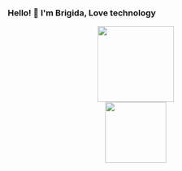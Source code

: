 ### Hello! 👋 I'm Brigida, Love technology

<!--
I LOVE ABOUT BUILDING DISTRIBUTED APPLICATIONS
GIT STATUS
-->
<div align="center">
  <a href="https://github.com/BrigidaFunny">
  <img height="150em" src="https://github-readme-stats.vercel.app/api?username=BrigidaFunny&show_icons=true&theme=dracula&include_all_commits=true&count_private=true"/>
    <BR>
  <img height="120em" src="https://github-readme-stats.vercel.app/api/top-langs/?username=BrigidaFunny&layout=compact&langs_count=7&theme=dracula"/>
</div>

<!--
**BrigidaFunny/BrigidaFunny** is a ✨ _special_ ✨ repository because its `README.md` (this file) appears on your GitHub profile.

Here are some ideas to get you started:

- 🔭 I’m currently working on ...
- 🌱 I’m currently learning ...
- 👯 I’m looking to collaborate on ...
- 🤔 I’m looking for help with ...
- 💬 Ask me about ...
- 📫 How to reach me: ...
- 😄 Pronouns: ...
- ⚡ Fun fact: ...
-->

